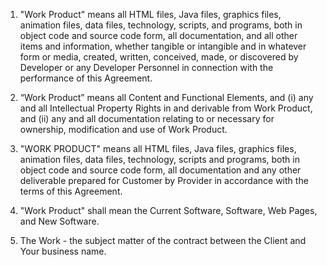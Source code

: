 1. "Work Product" means all HTML files, Java files, graphics files, animation files, data files, technology, scripts, and programs, both in object code and source code form, all documentation, and all other items and information, whether tangible or intangible and in whatever form or media, created, written, conceived, made, or discovered by Developer or any Developer Personnel in connection with the performance of this Agreement.

2. “Work Product” means all Content and Functional Elements, and (i) any and all Intellectual Property Rights in and derivable from Work Product, and (ii) any and all documentation relating to or necessary for ownership, modification and use of Work Product.

3. "WORK  PRODUCT"  means  all  HTML  files,  Java  files, graphics files,
animation  files,  data  files, technology, scripts and programs, both in object
code  and source code form, all documentation and any other deliverable prepared
for  Customer  by  Provider  in  accordance  with  the  terms of this Agreement.

4. "Work Product" shall mean the Current Software, Software, Web
Pages, and New Software.

5. The Work - the subject matter of the contract between the Client and Your business name.